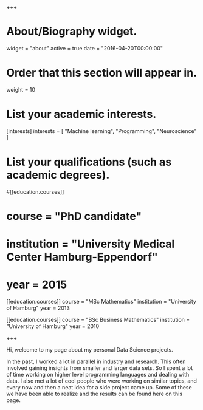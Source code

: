 +++
# About/Biography widget.
widget = "about"
active = true
date = "2016-04-20T00:00:00"

# Order that this section will appear in.
weight = 10

# List your academic interests.
[interests]
  interests = [
    "Machine learning",
    "Programming",
    "Neuroscience"
  ]

# List your qualifications (such as academic degrees).
#[[education.courses]]
#  course = "PhD candidate"
#  institution = "University Medical Center Hamburg-Eppendorf"
#  year = 2015

[[education.courses]]
  course = "MSc Mathematics"
  institution = "University of Hamburg"
  year = 2013

[[education.courses]]
  course = "BSc Business Mathematics"
  institution = "University of Hamburg"
  year = 2010
 
+++

Hi, welcome to my page about my personal Data Science projects.

In the past, I worked a lot in parallel in industry and research. This often involved gaining insights from smaller and larger data sets. So I spent a lot of time working on higher level programming languages and dealing with data. I also met a lot of cool people who were working on similar topics, and every now and then a neat idea for a side project came up. Some of these we have been able to realize and the results can be found here on this page.